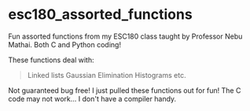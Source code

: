 # esc180_assorted_functions

Fun assorted functions from my ESC180 class taught by Professor Nebu Mathai. Both C and Python coding!

These functions deal with:
>Linked lists
>Gaussian Elimination
>Histograms
>etc.

Not guaranteed bug free! I just pulled these functions out for fun! The C code may not work... I don't have a compiler handy.
